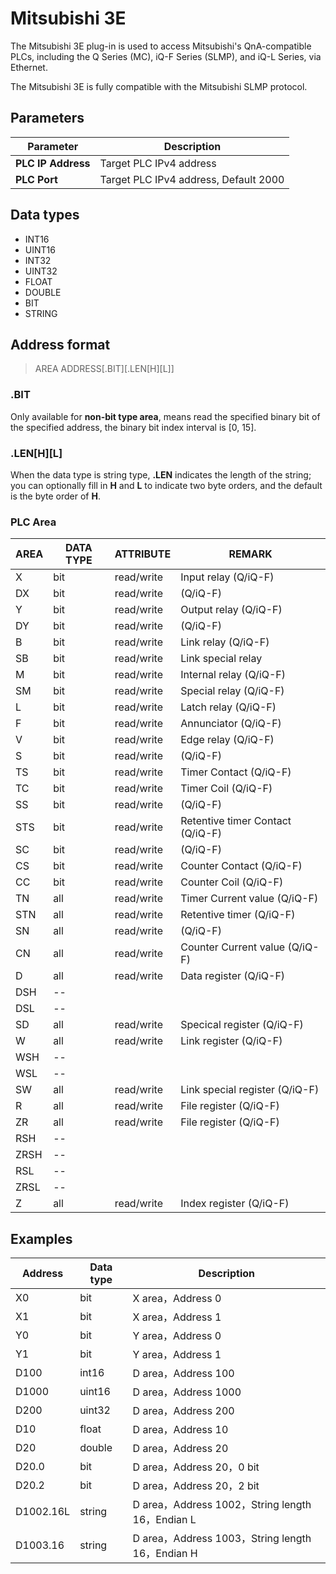 # Mitsubishi 3E

The Mitsubishi 3E plug-in is used to access Mitsubishi's QnA-compatible PLCs, including the Q Series (MC), iQ-F Series (SLMP), and iQ-L Series, via Ethernet.

The Mitsubishi 3E is fully compatible with the Mitsubishi SLMP protocol.

## Parameters

|  Parameter      |  Description                      |
| -------- | -------------------------- |
| **PLC IP Address** |  Target PLC IPv4 address         |
| **PLC Port** | Target PLC IPv4 address, Default 2000 |

## Data types

* INT16
* UINT16
* INT32
* UINT32
* FLOAT
* DOUBLE
* BIT
* STRING

## Address format

> AREA ADDRESS\[.BIT]\[.LEN\[H]\[L]]</span>

### .BIT

Only available for **non-bit type area**, means read the specified binary bit of the specified address, the binary bit index interval is [0, 15].

### .LEN\[H]\[L]

When the data type is string type, **.LEN** indicates the length of the string; you can optionally fill in **H** and **L** to indicate two byte orders, and the default is the byte order of **H**.

### PLC Area 

| AREA | DATA TYPE | ATTRIBUTE  | REMARK                           |
| ---- | --------- | ---------- | -------------------------------- |
| X    | bit       | read/write | Input relay (Q/iQ-F)             |
| DX   | bit       | read/write | (Q/iQ-F)                         |
| Y    | bit       | read/write | Output relay (Q/iQ-F)            |
| DY   | bit       | read/write | (Q/iQ-F)                         |
| B    | bit       | read/write | Link relay (Q/iQ-F)              |
| SB   | bit       | read/write | Link special relay               |
| M    | bit       | read/write | Internal relay (Q/iQ-F)          |
| SM   | bit       | read/write | Special relay (Q/iQ-F)           |
| L    | bit       | read/write | Latch relay (Q/iQ-F)             |
| F    | bit       | read/write | Annunciator (Q/iQ-F)             |
| V    | bit       | read/write | Edge relay (Q/iQ-F)              |
| S    | bit       | read/write | (Q/iQ-F)                         |
| TS   | bit       | read/write | Timer Contact (Q/iQ-F)           |
| TC   | bit       | read/write | Timer Coil (Q/iQ-F)              |
| SS   | bit       | read/write | (Q/iQ-F)                         |
| STS  | bit       | read/write | Retentive timer Contact (Q/iQ-F) |
| SC   | bit       | read/write | (Q/iQ-F)                         |
| CS   | bit       | read/write | Counter Contact (Q/iQ-F)         |
| CC   | bit       | read/write | Counter Coil (Q/iQ-F)            |
| TN   | all       | read/write | Timer Current value (Q/iQ-F)     |
| STN  | all       | read/write | Retentive timer (Q/iQ-F)         |
| SN   | all       | read/write | (Q/iQ-F)                         |
| CN   | all       | read/write | Counter Current value  (Q/iQ-F)  |
| D    | all       | read/write | Data register (Q/iQ-F)           |
| DSH  | --        |            |                                  |
| DSL  | --        |            |                                  |
| SD   | all       | read/write | Specical register (Q/iQ-F)       |
| W    | all       | read/write | Link register (Q/iQ-F)           |
| WSH  | --        |            |                                  |
| WSL  | --        |            |                                  |
| SW   | all       | read/write | Link special register (Q/iQ-F)   |
| R    | all       | read/write | File register (Q/iQ-F)           |
| ZR   | all       | read/write | File register (Q/iQ-F)           |
| RSH  | --        |            |                                  |
| ZRSH | --        |            |                                  |
| RSL  | --        |            |                                  |
| ZRSL | --        |            |                                  |
| Z    | all       | read/write | Index register (Q/iQ-F)          |

## Examples

|  Address  | Data type | Description |
| ----- | ------- | ----- |
| X0    | bit     | X area，Address 0    |
| X1    | bit     | X area，Address 1    |
| Y0    | bit     | Y area，Address 0    |
| Y1    | bit     | Y area，Address 1    |
| D100  | int16   | D area，Address 100  |
| D1000 | uint16  | D area，Address 1000 |
| D200  | uint32  | D area，Address 200  |
| D10   | float   | D area，Address 10   |
| D20   | double  | D area，Address 20   |
| D20.0 | bit | D area，Address 20，0 bit|
| D20.2 | bit | D area，Address 20，2 bit|
| D1002.16L | string  | D area，Address 1002，String length 16，Endian L |
| D1003.16 | string  | D area，Address 1003，String length 16，Endian H |
